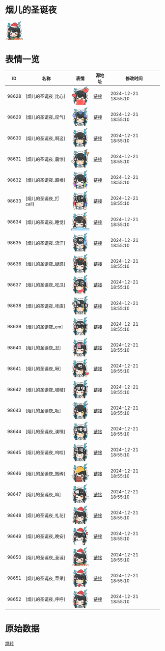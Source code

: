 # 烟儿的圣诞夜

<img src="./cover.png" height="60" alt="cover" />

# 表情一览

|ID|名称|表情|源地址|修改时间|
|----|----|----|----|----|
|98628|[烟儿的圣诞夜_比心]|<img src="./pic/098628_%5B烟儿的圣诞夜_比心%5D.png" height="60" alt="比心"/>|[链接](https://i0.hdslb.com/bfs/garb/6573c7e016f496a6065be2a73e92530538c97fb6.png)|2024-12-21 18:55:10|
|98629|[烟儿的圣诞夜_叹气]|<img src="./pic/098629_%5B烟儿的圣诞夜_叹气%5D.png" height="60" alt="叹气"/>|[链接](https://i0.hdslb.com/bfs/garb/22a2488b9a6da123829c2681c5b492aa9e22dd4e.png)|2024-12-21 18:55:10|
|98630|[烟儿的圣诞夜_啊这]|<img src="./pic/098630_%5B烟儿的圣诞夜_啊这%5D.png" height="60" alt="啊这"/>|[链接](https://i0.hdslb.com/bfs/garb/cbcaf684400c559e503a5c3e274c914b94398281.png)|2024-12-21 18:55:10|
|98631|[烟儿的圣诞夜_震惊]|<img src="./pic/098631_%5B烟儿的圣诞夜_震惊%5D.png" height="60" alt="震惊"/>|[链接](https://i0.hdslb.com/bfs/garb/8712fb86597164b0479782f8422a0e142401054a.png)|2024-12-21 18:55:10|
|98632|[烟儿的圣诞夜_超棒]|<img src="./pic/098632_%5B烟儿的圣诞夜_超棒%5D.png" height="60" alt="超棒"/>|[链接](https://i0.hdslb.com/bfs/garb/b752851b3905798c2a0f7a88a9a8ded6cb21a5b9.png)|2024-12-21 18:55:10|
|98633|[烟儿的圣诞夜_打call]|<img src="./pic/098633_%5B烟儿的圣诞夜_打call%5D.png" height="60" alt="打call"/>|[链接](https://i0.hdslb.com/bfs/garb/a48f76f8d1cf3254092cf90b94cd7aa9d3bbb7e3.png)|2024-12-21 18:55:10|
|98634|[烟儿的圣诞夜_睡觉]|<img src="./pic/098634_%5B烟儿的圣诞夜_睡觉%5D.png" height="60" alt="睡觉"/>|[链接](https://i0.hdslb.com/bfs/garb/31a87f8fafbc57a520d7a1f203c675ddd17b4824.png)|2024-12-21 18:55:10|
|98635|[烟儿的圣诞夜_流汗]|<img src="./pic/098635_%5B烟儿的圣诞夜_流汗%5D.png" height="60" alt="流汗"/>|[链接](https://i0.hdslb.com/bfs/garb/64bfabdcff296f88625d107a05b52cca3c68e7c8.png)|2024-12-21 18:55:10|
|98636|[烟儿的圣诞夜_疑惑]|<img src="./pic/098636_%5B烟儿的圣诞夜_疑惑%5D.png" height="60" alt="疑惑"/>|[链接](https://i0.hdslb.com/bfs/garb/68e111b8f98c3e1cf97e7e7bb7e23fef64737e58.png)|2024-12-21 18:55:10|
|98637|[烟儿的圣诞夜_吃瓜]|<img src="./pic/098637_%5B烟儿的圣诞夜_吃瓜%5D.png" height="60" alt="吃瓜"/>|[链接](https://i0.hdslb.com/bfs/garb/8055ce970cd1bb75e20acdcc7aa07fb5f5bc3a81.png)|2024-12-21 18:55:10|
|98638|[烟儿的圣诞夜_哇库]|<img src="./pic/098638_%5B烟儿的圣诞夜_哇库%5D.png" height="60" alt="哇库"/>|[链接](https://i0.hdslb.com/bfs/garb/d4d902cd5a3fb71d57c35a2adc18ff38ff16f5dc.png)|2024-12-21 18:55:10|
|98639|[烟儿的圣诞夜_em]|<img src="./pic/098639_%5B烟儿的圣诞夜_em%5D.png" height="60" alt="em"/>|[链接](https://i0.hdslb.com/bfs/garb/6b33bbd6939fc17c8d21095ddaaf7d66959c26f1.png)|2024-12-21 18:55:10|
|98640|[烟儿的圣诞夜_忍]|<img src="./pic/098640_%5B烟儿的圣诞夜_忍%5D.png" height="60" alt="忍"/>|[链接](https://i0.hdslb.com/bfs/garb/6cc7e4c7e27a5052a799c04c5c768dda7d395cd3.png)|2024-12-21 18:55:10|
|98641|[烟儿的圣诞夜_啾]|<img src="./pic/098641_%5B烟儿的圣诞夜_啾%5D.png" height="60" alt="啾"/>|[链接](https://i0.hdslb.com/bfs/garb/6859f0c8810e40d2c024daab37214996862587bf.png)|2024-12-21 18:55:10|
|98642|[烟儿的圣诞夜_啵啵]|<img src="./pic/098642_%5B烟儿的圣诞夜_啵啵%5D.png" height="60" alt="啵啵"/>|[链接](https://i0.hdslb.com/bfs/garb/41329f9d5e3222caba6eca8aba594ae44f658b73.png)|2024-12-21 18:55:10|
|98643|[烟儿的圣诞夜_呃]|<img src="./pic/098643_%5B烟儿的圣诞夜_呃%5D.png" height="60" alt="呃"/>|[链接](https://i0.hdslb.com/bfs/garb/31e6ff31d6022ef4e823282516557cf2f2d88030.png)|2024-12-21 18:55:10|
|98644|[烟儿的圣诞夜_诶嘿]|<img src="./pic/098644_%5B烟儿的圣诞夜_诶嘿%5D.png" height="60" alt="诶嘿"/>|[链接](https://i0.hdslb.com/bfs/garb/254c3329b3642a68a9221da32a132f90531d80ef.png)|2024-12-21 18:55:10|
|98645|[烟儿的圣诞夜_呜哇]|<img src="./pic/098645_%5B烟儿的圣诞夜_呜哇%5D.png" height="60" alt="呜哇"/>|[链接](https://i0.hdslb.com/bfs/garb/d02afee13c990d6c94e0e5a9b1a652fe9b083eb1.png)|2024-12-21 18:55:10|
|98646|[烟儿的圣诞夜_搬砖]|<img src="./pic/098646_%5B烟儿的圣诞夜_搬砖%5D.png" height="60" alt="搬砖"/>|[链接](https://i0.hdslb.com/bfs/garb/cb13d8dc4080be902da36428109f44911475bc63.png)|2024-12-21 18:55:10|
|98647|[烟儿的圣诞夜_嘛]|<img src="./pic/098647_%5B烟儿的圣诞夜_嘛%5D.png" height="60" alt="嘛"/>|[链接](https://i0.hdslb.com/bfs/garb/a9fd9ec6b3c5e829eb5acae664c8f4bed475f98e.png)|2024-12-21 18:55:10|
|98648|[烟儿的圣诞夜_礼花]|<img src="./pic/098648_%5B烟儿的圣诞夜_礼花%5D.png" height="60" alt="礼花"/>|[链接](https://i0.hdslb.com/bfs/garb/d018473957d1d8dd7ccf42de22a71c9304e789d1.png)|2024-12-21 18:55:10|
|98649|[烟儿的圣诞夜_晚安]|<img src="./pic/098649_%5B烟儿的圣诞夜_晚安%5D.png" height="60" alt="晚安"/>|[链接](https://i0.hdslb.com/bfs/garb/373139c1764858dec006beb299c4d91e56b13709.png)|2024-12-21 18:55:10|
|98650|[烟儿的圣诞夜_圣诞]|<img src="./pic/098650_%5B烟儿的圣诞夜_圣诞%5D.png" height="60" alt="圣诞"/>|[链接](https://i0.hdslb.com/bfs/garb/ddd48262369cfa852ab3c3078259417dadc1d3fb.png)|2024-12-21 18:55:10|
|98651|[烟儿的圣诞夜_苹果]|<img src="./pic/098651_%5B烟儿的圣诞夜_苹果%5D.png" height="60" alt="苹果"/>|[链接](https://i0.hdslb.com/bfs/garb/9ee15816107b6dc06fac1ddd5b13013ea70e4cee.png)|2024-12-21 18:55:10|
|98652|[烟儿的圣诞夜_呼呼]|<img src="./pic/098652_%5B烟儿的圣诞夜_呼呼%5D.png" height="60" alt="呼呼"/>|[链接](https://i0.hdslb.com/bfs/garb/5a717e1bdaf765ed313581a43603dc93515ac9cd.png)|2024-12-21 18:55:10|

# 原始数据

[跳转](./raw.json)

